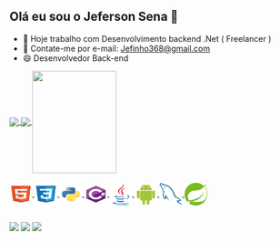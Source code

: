 ## Olá eu sou o Jeferson Sena 👋


- 🔭 Hoje trabalho com Desenvolvimento backend .Net ( Freelancer )
- 👯 Contate-me por e-mail: Jefinho368@gmail.com
- 😄 Desenvolvedor Back-end


<div>
  <a href="https://github.com/tiowick">
  <img height="180em"   align="center" src="https://github-readme-stats.vercel.app/api?username=tiowick&show_icons=true&theme=react&include_all_commits=true&count_private=true"/>
  <img height="180em"  align="center" src="https://github-readme-stats.vercel.app/api/top-langs/?username=tiowick&layout=compact&langs_count=7&theme=react" />

  <img align="center" width="148" height="180" src="https://media1.tenor.com/images/68e8337fb4eb7e40645d832c64762a8b/tenor.gif?itemid=19443613">
</div>
 <br>
<div> 
  <img align="center" alt="jef-HTML" height="30" width="40" src="https://raw.githubusercontent.com/devicons/devicon/master/icons/html5/html5-original.svg">
  <img align="center" alt="jef-CSS" height="30" width="40" src="https://raw.githubusercontent.com/devicons/devicon/master/icons/css3/css3-original.svg">
  <img align="center" alt="jef-Python" height="30" width="40" src="https://raw.githubusercontent.com/devicons/devicon/master/icons/python/python-original.svg">
  <img align="center" alt="jef-Csharp" height="30" width="40" src="https://raw.githubusercontent.com/devicons/devicon/master/icons/csharp/csharp-original.svg">
  <img align="center" alt="jef-Java" height="40" width="40" src="https://github.com/devicons/devicon/blob/master/icons/java/java-original.svg">
  <img align="center" alt="jef-Android" height="40" width="40" src="https://github.com/devicons/devicon/blob/master/icons/android/android-original.svg">
  <img align="center" alt="jef-Mysql" height="40" width="40" src="https://github.com/devicons/devicon/blob/master/icons/mysql/mysql-original.svg">
  <img align="center" alt="jef-Firebase" height="40" width="40" src="https://github.com/devicons/devicon/blob/master/icons/spring/spring-original.svg">
 
    
##
  <div>
  <a href = "mailto:jefinho368@gmail.com"><img src="https://img.shields.io/badge/-Gmail-%23333?style=for-the-badge&logo=gmail&logoColor=white" target="_blank"></a> 
  <a href="https://www.linkedin.com/in/jeferson-sena-b02a94204/" target="_blank"><img src="https://img.shields.io/badge/-LinkedIn-%230077B5?style=for-the-badge&logo=linkedin&logoColor=white" target="_blank"></a>
   <a href="https://api.whatsapp.com/send/?phone=71993085732&text&type=phone_number&app_absent=0" target="_blank"><img src="https://img.shields.io/badge/WhatsApp-25D366?style=for-the-badge&logo=whatsapp&logoColor=white" target="_blank"></a>
  </div>
